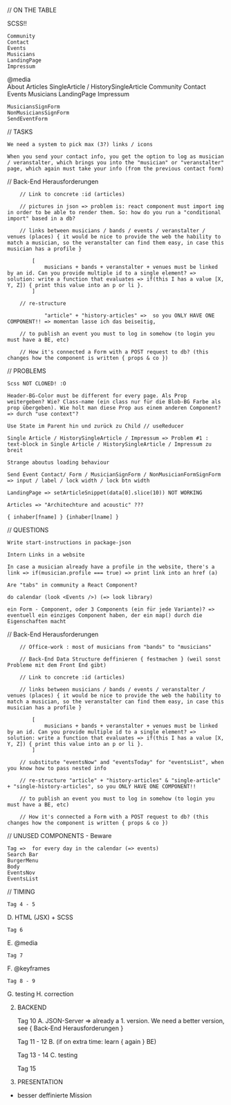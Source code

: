 // ON THE TABLE

SCSS!!

    Community
    Contact
    Events
    Musicians
    LandingPage
    Impressum


@media    
    About
    Articles
    SingleArticle / HistorySingleArticle
    Community
    Contact
    Events
    Musicians
    LandingPage
    Impressum



    MusiciansSignForm
    NonMusiciansSignForm
    SendEventForm




// TASKS

    We need a system to pick max (3?) links / icons

    When you send your contact info, you get the option to log as musician / veranstalter, which brings you into the "musician" or "veranstalter" page, which again must take your info (from the previous contact form)

// Back-End Herausforderungen

        // Link to concrete :id (articles)

        // pictures in json => problem is: react component must import img in order to be able to render them. So: how do you run a "conditional import" based in a db?

        // links between musicians / bands / events / veranstalter / venues (places) { it would be nice to provide the web the hability to match a musician, so the veranstalter can find them easy, in case this musician has a profile }

            [ 
                musicians + bands + veranstalter + venues must be linked by an id. Can you provide multiple id to a single element? => solution: write a function that evaluates => if(this I has a value [X, Y, Z]) { print this value into an p or li }.
            ]

        // re-structure     

                "article" + "history-articles" =>  so you ONLY HAVE ONE COMPONENT!! => momentan lasse ich das beiseitig, 
        
        // to publish an event you must to log in somehow (to login you must have a BE, etc)

        // How it's connected a Form with a POST request to db? (this changes how the component is written { props & co })


// PROBLEMS

    Scss NOT CLONED! :O

    Header-BG-Color must be different for every page. Als Prop weitergeben? Wie? Class-name (ein class nur für die Blob-BG Farbe als prop übergeben). Wie holt man diese Prop aus einem anderen Component? => durch "use context"?

    Use State im Parent hin und zurück zu Child // useReducer

    Single Article / HistorySingleArticle / Impressum => Problem #1 : text-block in Single Article / HistorySingleArticle / Impressum zu breit

    Strange aboutus loading behaviour
    
    Send Event Contact/ Form / MusicianSignForm / NonMusicianFormSignForm => input / label / lock width / lock btn width

    LandingPage => setArticleSnippet(data[0].slice(10)) NOT WORKING

    Articles => "Architechture and acoustic" ???

    { inhaber[fname] } {inhaber[lname] }
    

// QUESTIONS
    
    Write start-instructions in package-json

    Intern Links in a website

    In case a musician already have a profile in the website, there's a link => if(musician.profile === true) => print link into an href (a)
    
    Are "tabs" in community a React Component?

    do calendar (look <Events />) (=> look library)

    ein Form - Component, oder 3 Components (ein für jede Variante)? => eventuell ein einziges Component haben, der ein map() durch die Eigenschaften macht


// Back-End Herausforderungen

        // Office-work : most of musicians from "bands" to "musicians"

        // Back-End Data Structure deffinieren { festmachen } (weil sonst Probleme mit dem Front End gibt)

        // Link to concrete :id (articles)

        // links between musicians / bands / events / veranstalter / venues (places) { it would be nice to provide the web the hability to match a musician, so the veranstalter can find them easy, in case this musician has a profile }

            [ 
                musicians + bands + veranstalter + venues must be linked by an id. Can you provide multiple id to a single element? => solution: write a function that evaluates => if(this I has a value [X, Y, Z]) { print this value into an p or li }.
            ]

        // substitute "eventsNow" and "eventsToday" for "eventsList", when you know how to pass nested info

        // re-structure "article" + "history-articles" & "single-article" + "single-history-articles", so you ONLY HAVE ONE COMPONENT!!
        
        // to publish an event you must to log in somehow (to login you must have a BE, etc)

        // How it's connected a Form with a POST request to db? (this changes how the component is written { props & co })


// UNUSED COMPONENTS - Beware

    Tag =>  for every day in the calendar (=> events)
    Search Bar
    BurgerMenu
    Body
    EventsNov
    EventsList


// TIMING

    Tag 4 - 5
D.  HTML (JSX) + SCSS
    
    Tag 6
E.  @media
    
    Tag 7
F.  @keyframes
    
    Tag 8 - 9
G.  testing
H.  correction

2.  BACKEND

    Tag 10
A.  JSON-Server => already a 1. version. We need a better version, see { Back-End Herausforderungen }

    Tag 11 - 12
B.  (if on extra time: learn { again } BE)

    Tag 13 - 14 
C.  testing

    Tag 15
3. PRESENTATION

- besser deffinierte Mission